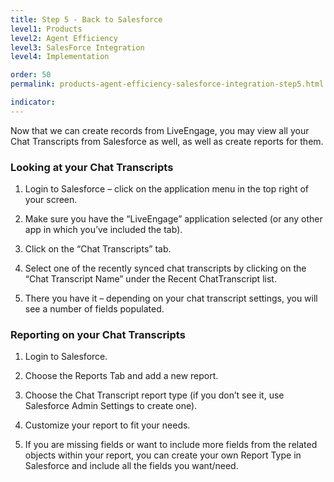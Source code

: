 ```yaml
---
title: Step 5 - Back to Salesforce
level1: Products
level2: Agent Efficiency
level3: SalesForce Integration
level4: Implementation

order: 50
permalink: products-agent-efficiency-salesforce-integration-step5.html

indicator:
---
```


Now that we can create records from LiveEngage, you may view all your Chat Transcripts from Salesforce as well, as well as create reports for them.

### Looking at your Chat Transcripts

1. Login to Salesforce – click on the application menu in the top right of your screen.

2. Make sure you have the “LiveEngage” application selected (or any other app in which you’ve included the tab).

3. Click on the “Chat Transcripts” tab.

4. Select one of the recently synced chat transcripts by clicking on the “Chat Transcript Name” under the Recent ChatTranscript list.

5. There you have it – depending on your chat transcript settings, you will see a number of fields populated.

### Reporting on your Chat Transcripts

1. Login to Salesforce.

2. Choose the Reports Tab and add a new report.

3. Choose the Chat Transcript report type (if you don’t see it, use Salesforce Admin Settings to create one).

4. Customize your report to fit your needs.

5. If you are missing fields or want to include more fields from the related objects within your report, you can create your own Report Type in Salesforce and include all the fields you want/need.